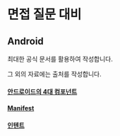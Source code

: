 # 면접 질문 대비

## Android

최대한 공식 문서를 활용하여 작성합니다.

그 외의 자료에는 출처를 작성합니다.

#### [안드로이드의 4대 컴포넌트](https://github.com/2hyungjin/ChwiPpo/blob/main/%EC%95%88%EB%93%9C%EB%A1%9C%EC%9D%B4%EB%93%9C%EC%9D%98%204%EB%8C%80%20%EC%BB%B4%ED%8F%AC%EB%84%8C%ED%8A%B8.md)

#### [Manifest](https://github.com/2hyungjin/ChwiPpo/blob/main/Manifest.md)

#### [인텐트](https://github.com/2hyungjin/ChwiPpo/blob/main/Intent.md)
